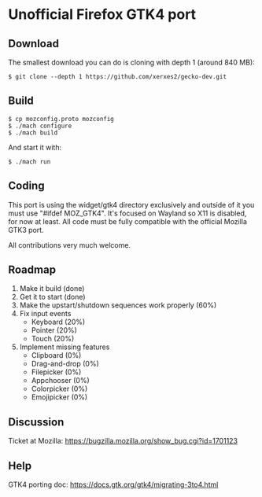 # Unofficial Firefox GTK4 port

## Download
The smallest download you can do is cloning with depth 1 (around 840 MB):
```
$ git clone --depth 1 https://github.com/xerxes2/gecko-dev.git
```

## Build
```
$ cp mozconfig.proto mozconfig
$ ./mach configure
$ ./mach build
```
And start it with:
```
$ ./mach run
```

## Coding
This port is using the widget/gtk4 directory exclusively and outside of it you must use "#ifdef MOZ_GTK4".
It's focused on Wayland so X11 is disabled, for now at least. All code must be fully compatible with the
official Mozilla GTK3 port.

All contributions very much welcome.

## Roadmap
1. Make it build (done)
2. Get it to start (done)
3. Make the upstart/shutdown sequences work properly (60%)
4. Fix input events
    * Keyboard (20%)
    * Pointer (20%)
    * Touch (20%)
5. Implement missing features
    * Clipboard (0%)
    * Drag-and-drop (0%)
    * Filepicker (0%)
    * Appchooser (0%)
    * Colorpicker (0%)
    * Emojipicker (0%)

## Discussion
Ticket at Mozilla: https://bugzilla.mozilla.org/show_bug.cgi?id=1701123

## Help
GTK4 porting doc: https://docs.gtk.org/gtk4/migrating-3to4.html

